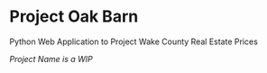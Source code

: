 # Project Oak Barn
Python Web Application to Project Wake County Real Estate Prices

*Project Name is a WIP*

